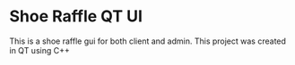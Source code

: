 # Shoe Raffle QT UI
 This is a shoe raffle gui for both client and admin. This project was created in QT using C++
